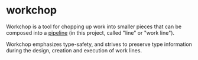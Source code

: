 # workchop

Workchop is a tool for chopping up work into smaller pieces that can be composed into a [pipeline][1]
 (in this project, called "line" or "work line").
 
Workchop emphasizes type-safety, and strives to preserve type information during the design, creation
and execution of work lines.

 [1]: https://martinfowler.com/articles/collection-pipeline/#FirstEncounters
